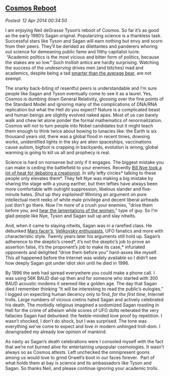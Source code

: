  
[Cosmos Reboot](https://bakerjd99.wordpress.com/2014/04/11/cosmos-reboot/)
-------------------------------------------------------------------------

*Posted: 12 Apr 2014 00:34:50*

I am enjoying Neil deGrasse Tyson’s reboot of Cosmos. So far it’s as
good as the early 1980’s Sagan original. Popularizing science is a
thankless task. Successful stars like Tyson and Sagan will earn nothing
but envy and scorn from their peers. They’ll be derided as dilettantes
and panderers whoring out science for demeaning public fame and filthy
capitalist lucre.  “Academic politics is the most vicious and bitter
form of politics, because the stakes are so low.” Such *trollish* antics
are hardly surprising. Watching the success of the *undeserving* drives
men (and bitches) mad and academics, despite being a tad [smarter than
the average bear](https://www.youtube.com/watch?v=1pqyax6gwzQ), are not
exempt.

The snarky back-biting of resentful peers is understandable and I’m sure
people like Sagan and Tyson eventually come to see it as a laurel. Yes,
Cosmos is dumbing down General Relativity, glossing over the fine points
of the Standard Model and ignoring many of the complications of DNA/RNA
replication but what the Hell do you expect? Nature is a complicated
beast and human beings are slightly evolved naked apes. Most of us can
barely walk and chew let alone ponder the formal mathematics of
renormalization. Cosmos will not to turn people into Nobel candidates
but it might teach them enough to think twice about bowing to lunacies
like: the Earth is six thousand years old, there was a global flood in
recent times, dowsing works, unidentified lights in the sky are alien
spaceships, vaccinations cause autism, bigfoot is crapping in backyards,
evolution is wrong, global warming is going to kill us all and prophecy
is real.

Science is hard on nonsense but only if it engages. The biggest mistake
you can make is ceding the battlefield to your enemies. Recently [Bill
Nye took a lot of heat for debating a
creationist](https://www.huffingtonpost.com/david-macmillan/bill-nye-creation-debate_b_4775207.html).
In silly lefty circles* talking to these people only elevates them*.
They felt Nye was making a big mistake by sharing the stage with a young
earther, but then lefties have always been more comfortable with
outright suppression, libelous slander and five-minute hates. *Shut up
they explained!* Winning an argument on pure intellectual merit reeks of
white male privilege and decent liberal airheads just don’t go there.
Now I’m more of a crush your enemies, "drive them before you, and
[hear the lamentations of the
women](https://www.youtube.com/watch?v=6PQ6335puOc)," type of guy. So
I’m glad people like Nye, Tyson and Sagan suit up and slay nitwits.

And, when it came to slaying nitwits, Sagan was in a rarefied class. He
debunked [Mars
facer’s](https://science1.nasa.gov/science-news/science-at-nasa/2001/ast24may_1/),
[Velikovsky enthusiasts](https://www.skepdic.com/velikov.html), UFO
fanatics and more with characteristic style. Twenty years later his
arguments still hold up. Sagan’s adherence to the skeptic’s creed*, it’s
not the skeptic’s job to prove an assertion false, it’s the proponent’s
job to make its case,* infuriated opponents and delighted “drive them
before you” hard-asses like myself. This all happened before the
Internet was widely available so I didn’t see how deeply Sagan got under
idiot skin until he died in 1996.

By 1996 the web had spread everywhere you could make a phone call. I was
using 56K BAUD dial-up then and for someone who started with 300 BAUD
acoustic modems it seemed like a golden age. The day that Sagan died I
remember thinking “it will be interesting to read the public’s
eulogies.” I logged on expecting human decency only to find, *for the
first time*, Internet trolls. Large numbers of vicious cretins hated
Sagan and actively celebrated his death. The morbidly religious imagined
a sodomized Sagan roasting in Hell for the crime of atheism while scores
of UFO dolts reiterated the very fallacies Sagan had debunked: the
feeble-minded love proof by repetition. I wasn’t shocked, I don’t do
shock, but I was surprised. The tone was everything we’ve come to expect
and love in modern unhinged troll-dom. I downgraded my already low
opinion of mankind.

As nasty as Sagan’s death celebrations were I consoled myself with the
fact that we’re not burned alive for entertaining unpopular cosmologies.
It wasn’t always so as Cosmos attests. Left unchecked the omnipresent
goons among us would love to grind Orwell’s boot in our faces forever. 
Part of what holds them at bay is science and its ambassadors like Tyson
and Sagan. So thanks Neil, and please continue ignoring your academic
trolls.

